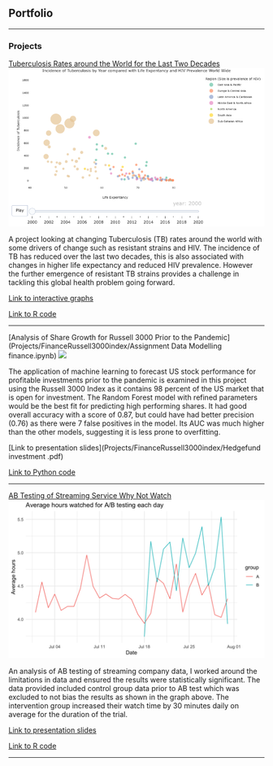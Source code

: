 ## Portfolio

---

### Projects

[Tuberculosis Rates around the World for the Last Two Decades](https://rpubs.com/AstridChristyne/1101876)
<img src="Projects/TBHIVrate/TBHIVLE.png?raw=true"/>

A project looking at changing Tuberculosis (TB) rates around the world with some drivers of change such as 
resistant strains and HIV. The incidence of TB has reduced over the last two decades, this
is also associated with changes in higher life expectancy and reduced HIV prevalence. However the further
emergence of resistant TB strains provides a challenge in tackling this global health problem going forward. 


[Link to interactive graphs](https://rpubs.com/AstridChristyne/1071153)


[Link to R code](https://rpubs.com/AstridChristyne/1101876/)



---


[Analysis of Share Growth for Russell 3000 Prior to the Pandemic](Projects/FinanceRussell3000index/Assignment Data Modelling finance.ipynb)
<img src="Projects/FinanceRussell3000index/AUC.pngraw=true"/>

The application of machine learning to forecast US stock performance for profitable investments prior to the pandemic is examined in this project using the 
Russell 3000 Index as it contains 98 percent of the US market that is open for investment. The Random Forest model with refined parameters would 
be the best fit for predicting high performing shares. It had good overall accuracy with a score of 0.87, but could have had 
better precision (0.76) as there were 7 false positives in the model. Its AUC was much higher than the other models, suggesting it is less prone to overfitting.


[Link to presentation slides](Projects/FinanceRussell3000index/Hedgefund investment .pdf)


[Link to Python code](https://github.com/Astrid-dG/astrid-dg.github.io/tree/master/Projects/FinanceRussell3000index)



---



[AB Testing of Streaming Service Why Not Watch](Projects/Streaming_ABtest/ABtestingR.pdf)
<img src="Projects/Streaming_ABtest/ABhrsWatched.png?raw=true"/> 

An analysis of AB testing of streaming company data, I worked around the limitations in data
and ensured the results were statistically significant. The data provided included control group data prior 
to AB test which was excluded to not bias the results as shown in the graph above. The intervention group 
increased their watch time by 30 minutes daily on average for the duration of the trial. 


[Link to presentation slides](Projects/Streaming_ABtest/whynotwatchpres.pdf)


[Link to R code](Projects/Streaming_ABtest/ABtestingR.pdf)




---
